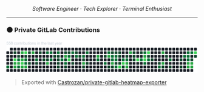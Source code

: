<p align="center"><em>Software Engineer · Tech Explorer · Terminal Enthusiast</em></p>

---

### 🌑 Private GitLab Contributions

<p align="center">
  <img src="https://github.com/Castrozan/private-gitlab-heatmap-exporter/blob/master/gitlab-graph.svg" alt="GitLab Contribution Graph" />
</p>

> Exported with [Castrozan/private-gitlab-heatmap-exporter](https://github.com/Castrozan/private-gitlab-heatmap-exporter)

